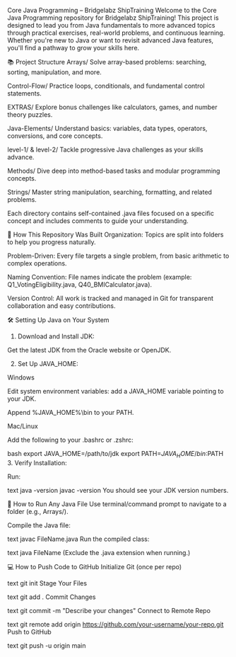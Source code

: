 Core Java Programming – Bridgelabz ShipTraining
Welcome to the Core Java Programming repository for Bridgelabz ShipTraining! This project is designed to lead you from Java fundamentals to more advanced topics through practical exercises, real-world problems, and continuous learning. Whether you're new to Java or want to revisit advanced Java features, you'll find a pathway to grow your skills here.

📚 Project Structure
Arrays/
Solve array-based problems: searching, sorting, manipulation, and more.

Control-Flow/
Practice loops, conditionals, and fundamental control statements.

EXTRAS/
Explore bonus challenges like calculators, games, and number theory puzzles.

Java-Elements/
Understand basics: variables, data types, operators, conversions, and core concepts.

level-1/ & level-2/
Tackle progressive Java challenges as your skills advance.

Methods/
Dive deep into method-based tasks and modular programming concepts.

Strings/
Master string manipulation, searching, formatting, and related problems.

Each directory contains self-contained .java files focused on a specific concept and includes comments to guide your understanding.

🚀 How This Repository Was Built
Organization: Topics are split into folders to help you progress naturally.

Problem-Driven: Every file targets a single problem, from basic arithmetic to complex operations.

Naming Convention: File names indicate the problem (example: Q1_VotingEligibility.java, Q40_BMICalculator.java).

Version Control: All work is tracked and managed in Git for transparent collaboration and easy contributions.

🛠 Setting Up Java on Your System
1. Download and Install JDK:

Get the latest JDK from the Oracle website or OpenJDK.

2. Set Up JAVA_HOME:

Windows

Edit system environment variables: add a JAVA_HOME variable pointing to your JDK.

Append %JAVA_HOME%\bin to your PATH.

Mac/Linux

Add the following to your .bashrc or .zshrc:

bash
export JAVA_HOME=/path/to/jdk
export PATH=$JAVA_HOME/bin:$PATH
3. Verify Installation:

Run:

text
java -version
javac -version
You should see your JDK version numbers.

🏃 How to Run Any Java File
Use terminal/command prompt to navigate to a folder (e.g., Arrays/).

Compile the Java file:

text
javac FileName.java
Run the compiled class:

text
java FileName
(Exclude the .java extension when running.)

💻 How to Push Code to GitHub
Initialize Git (once per repo)

text
git init
Stage Your Files

text
git add .
Commit Changes

text
git commit -m "Describe your changes"
Connect to Remote Repo

text
git remote add origin https://github.com/your-username/your-repo.git
Push to GitHub

text
git push -u origin main